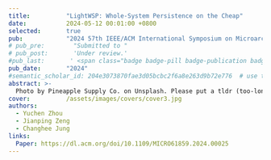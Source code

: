 ```yaml
---
title:          "LightWSP: Whole-System Persistence on the Cheap"
date:           2024-05-12 00:01:00 +0800
selected:       true
pub:            "2024 57th IEEE/ACM International Symposium on Microarchitecture (MICRO'24)"
# pub_pre:        "Submitted to "
# pub_post:       'Under review.'
#pub_last:       ' <span class="badge badge-pill badge-publication badge-success">Spotlight</span>'
pub_date:       "2024"
#semantic_scholar_id: 204e3073870fae3d05bcbc2f6a8e263d9b72e776  # use this to retrieve citation count
abstract: >-
  Photo by Pineapple Supply Co. on Unsplash. Please put a tldr (too-long-didnt-read, 1~2 sentences) of your publication here. It is not recommended to put the actual abstract here because it is usually too long to fit in. $\LaTeX$ is supported. $a=b+c$.
cover:          /assets/images/covers/cover3.jpg
authors:
  - Yuchen Zhou
  - Jianping Zeng
  - Changhee Jung
links:
  Paper: https://dl.acm.org/doi/10.1109/MICRO61859.2024.00025 
---
```

